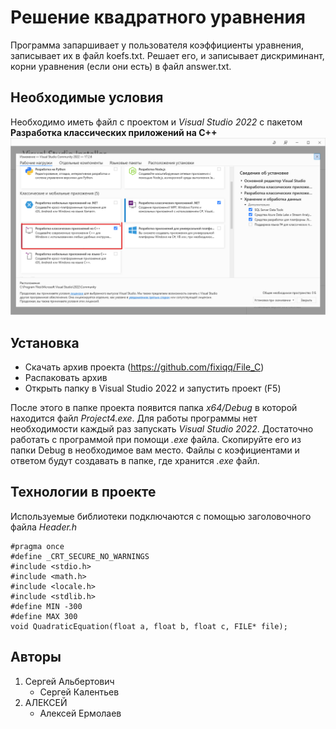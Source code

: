 # Решение квадратного уравнения

Программа запаршивает у пользователя коэффициенты уравнения, записывает их в файл koefs.txt. Решает его, и записывает дискриминант, корни уравнения (если они есть) в файл answer.txt.


## Необходимые условия

Необходимо иметь файл с проектом и *Visual Studio 2022* с пакетом **Разработка классических приложений на C++**
<br/>
![aboba](scrVS.png)

## Установка
- Скачать архив проекта (https://github.com/fixiqq/File_C)
- Распаковать архив
- Открыть папку в Visual Studio 2022 и запустить проект (F5)

После этого в папке проекта появится папка *x64/Debug*  в которой находится файл *Project4.exe*. Для работы программы нет необходимости каждый раз запускать *Visual Studio 2022*. Достаточно работать с программой при помощи *.exe* файла. Скопируйте его из папки Debug в необходимое вам место. Файлы с коэфициентами и ответом будут создавать в папке, где хранится *.exe* файл.

## Технологии в проекте
Используемые библиотеки подключаются с помощью заголовочного файла *Header.h* 

    #pragma once
    #define _CRT_SECURE_NO_WARNINGS
    #include <stdio.h>
    #include <math.h>
    #include <locale.h>
    #include <stdlib.h>
    #define MIN -300
    #define MAX 300
    void QuadraticEquation(float a, float b, float c, FILE* file);



## Авторы
1. Сергей Альбертович
   * Сергей Калентьев
2. АЛЕКСЕЙ
    * Алексей Ермолаев
